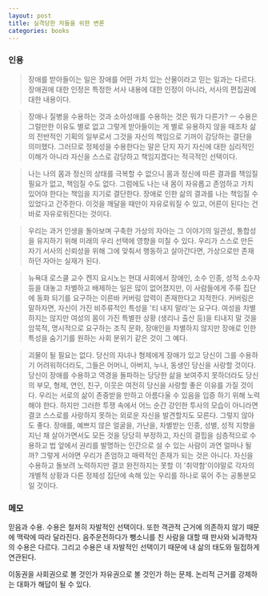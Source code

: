 ```yaml
---
layout: post
title: 실격당한 자들을 위한 변론
categories: books
---
```


### 인용

> 장애를 받아들이는 일은 장애를 어떤 가치 있는 산물이라고 믿는 일과는 다르다. 장애권에 대한 인정은 특정한 서사 내용에 대한 인정이 아니라, 서사의 편집권에 대한 내용이다. 

> 장애나 질병을 수용하는 것과 소아성애를 수용하는 것은 뭐가 다른가? ㅡ 수용은 그럴만한 이유도 별로 없고 그렇게 받아들이는 게 별로 유용하지 않을 때조차 삶의 전반적인 기획의 일부로서 그것을 자신의 책임으로 기꺼이 감당하는 결단을 의미했다. 그러므로 정체성을 수용한다는 말은 단지 자기 자신에 대한 심리적인 이해가 아니라 자신을 스스로 감당하고 책임지겠다는 적극적인 선택이다.

> 나는 나의 몸과 정신의 상태를 극복할 수 없으니 몸과 정신에 따른 결과를 책임질 필요가 없고, 책임질 수도 없다. 그럼에도 나는 내 몸이 자유롭고 존엄하고 가치 있어야 한다는 책임을 지기로 결단한다. 장애로 인한 삶의 결과를 나는 책임질 수 있었다고 간주한다. 이것을 깨달을 때만이 자유로워질 수 있고, 어른이 된다는 건 바로 자유로워진다는 것이다.

> 우리는 과거 인생을 돌아보며 구축한 가상의 자아는 그 이야기의 일관성, 통합성을 유지하기 위해 미래의 우리 선택에 영향을 미칠 수 있다. 우리가 스스로 만든 자기 서사의 신뢰성을 위해 그에 맞춰서 행동하고 살아간다면, 가상으로만 존재하던 자아는 실재가 된다. 

> 뉴욕대 로스쿨 교수 켄지 요시노는 현대 사회에서 장애인, 소수 인종, 성적 소수자등을 대놓고 차별하고 배제하는 일은 많이 없어졌지만, 이 사람들에게 주류 집단에 동화 되기를 요구하는 이른바 커버링 압력이 존재한다고 지적한다. 커버링은 말하자면, 자신이 가진 비주류적인 특성을 '티 내지 말라'는 요구다. 여성을 차별하지는 않지만 여성의 몸이 가진 특별한 상황 (생리나 출산 등)을 티내지 말 것을 암묵적, 명시적으로 요구하는 조직 문화, 장애인을 차별하지 않지만 장애로 인한 특성을 숨기기를 원하는 사회 분위기 같은 것이 그 예다.

> 괴물이 될 필요는 없다. 당신의 자녀나 형제에게 장애가 있고 당신이 그를 수용하기 어려워하더라도, 그들은 어머니, 아버지, 누나, 동생인 당신을 사랑할 것이다. 당신이 장애를 수용하고 역경을 돌파하는 당당한 삶을 보여주지 못하더라도 당신의 부모, 형제, 연인, 친구, 이웃은 여전히 당신을 사랑할 좋은 이유를 가질 것이다. 우리는 서로의 삶이 존중받을 만하고 아름다울 수 있음을 입증 하기 위해 노력해야 한다. 하지만 그러한 투쟁 속에서 어느 순간 강인한 투사의 모습이 아니라면 결코 스스로를 사랑하지 못하는 외로운 자신을 발견할지도 모른다. 그렇지 않아도 좋다. 장애를, 예쁘지 않은 얼굴을, 가난을, 차별받는 인종, 성별, 성적 지향을 지닌 채 살아가면서도 모든 것을 당당히 부정하고, 자신의 결핍을 심층적으로 수용하고 법 앞에서 권리를 발명하는 인간으로 설 수 있는 사람이 과연 얼마나 될까? 그렇게 서야면 우리가 존엄하고 매력적인 존재가 되는 것은 아니다. 자신을 수용하고 돌보려 노력하지만 결코 완전하지는 못할 이 '취약함'이야말로 각자의 개별적 상황과 다른 정체성 집단에 속해 있는 우리를 하나로 묶어 주는 공통분모일 것이다.

### 메모

믿음과 수용. 수용은 철저히 자발적인 선택이다. 또한 객관적 근거에 의존하지 않기 때문에 맥락에 따라 달라진다. 음주운전하다가 뺑소니를 친 사람을 대할 때 판사와 뇌과학자의 수용은 다르다. 그리고 수용은 내 자발적인 선택이기 때문에 내 삶의 태도와 밀접하게 연관된다. 

이동권을 사회권으로 볼 것인가 자유권으로 볼 것인가 하는 문제. 논리적 근거를 강제하는 대화가 해답이 될 수 있다.